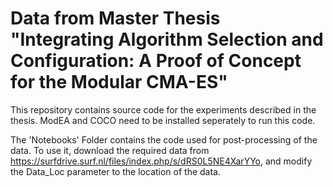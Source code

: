 # Data from Master Thesis "Integrating Algorithm Selection and Configuration: A Proof of Concept for the Modular CMA-ES"

This repository contains source code for the experiments described in the thesis. 
ModEA and COCO need to be installed seperately to run this code.

The 'Notebooks' Folder contains the code used for post-processing of the data. To use it, download the required data from https://surfdrive.surf.nl/files/index.php/s/dRS0L5NE4XarYYo, 
and modify the Data_Loc parameter to the location of the data.
